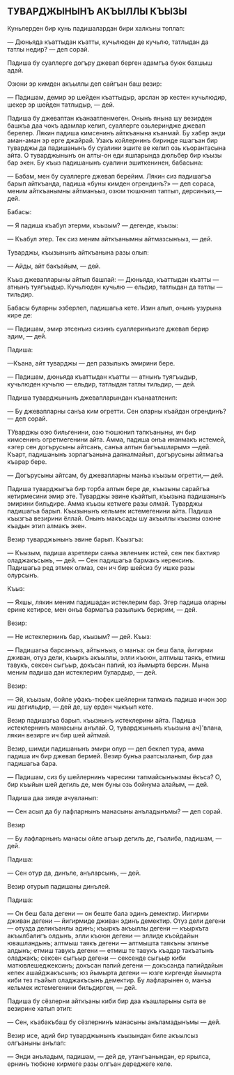 ## ТУВАРДЖЫНЫНЪ АКЪЫЛЛЫ КЪЫЗЫ

Куньлерден бир кунь падишалардан бири халкъны топлап:

— Дюньяда къаттыдан къатты, кучьлюден де кучьлю, татлыдан да татлы недир? — деп сорай.

Падиша бу суаллерге догъру джевап берген адамгъа буюк бахшыш адай.

Озюни эр кимден акъыллы деп сайгъан баш везир:

— Падишам, демир эр шейден къаттыдыр, арслан эр кестен кучьлюдир, шекер эр шейден татлыдыр, — дей.

Падиша бу джеваптан къанаатленмеген. Онынъ янына шу везирден башкъа даа чокъ адамлар келип, суаллерге озьлериндже джевап берелер. Лякин падиша кимсенинъ айткъанына къанмай. Бу хабер энди аман-аман эр ерге джайрай. Узакъ койлернинъ биринде яшагъан бир туварджы да падишанынъ бу суалини эшите ве келип озь къорантасына айта. О туварджынынъ он алты-он еди яшларында дюльбер бир къызы бар экен. Бу къыз падишанынъ суалини эшиткенинен, бабасына:

— Бабам, мен бу суаллерге джевап берейим. Лякин сиз падишагъа барып айткъанда, падиша «буны кимден огрендинъ?» — деп сораса, меним айткъанымны айтманъыз, озюм тюшюнип таптып, дерсинъиз,— дей.

Бабасы:

— Я падиша къабул этерми, къызым? — дегенде, къызы:

— Къабул этер. Тек сиз меним айткъанымны айтмазсынъыз, — дей.

Туварджы, къызынынъ айткъанына разы олып:

— Айды, айт бакъайым, — дей.

Къыз джевапларыны айтып башлай: — Дюньяда, къаттыдан къатты — атнынъ туягъыдыр. Кучьлюден кучьлю — ельдир, татлыдан да татлы — тильдир.

Бабасы буларны эзберлеп, падишагьа кете. Изин алып, онынъ узурына кире де:

— Падишам, эмир этсенъиз сизинъ суаллеринъизге джевап берир эдим, — дей.

Падиша:

—Къана, айт туварджы — деп разылыкъ эмирини бере.

— Падишам, дюньяда къаттыдан къатты — атнынъ туягъыдыр, кучьлюден кучьлю — ельдир, татлыдан татлы тильдир, — дей.

Падиша туварджынынъ джевапларындан къанаатленип:

— Бу джевапларны санъа ким огретти. Сен оларны къайдан огрендинъ? — деп сорай.

ТУварджы озю бильгенини, озю тюшюнип тапкъаныны, ич бир кимсенинъ огретмегенини айта. Амма, падиша онъа инанмакъ истемей, «эгер сен догърусыны айтсанъ, санъа алтын багъышларым» —дей. Къарт, падишанынъ зорлагъанына даяналмайып, догърусыны айтмагьа къарар бере.

— Догърусыны айтсам, бу джевапларны манъа къызым огретти,— дей.

Падиша туварджыгъа бир торба алтын бере де, къызыны сарайгъа кетирмесини эмир эте. Туварджы эвине къайтып, къызына падишанынъ эмирини бильдире. Амма къызы кетмеге разы олмай. Туварджы падишагьа барып. Къызынынъ кельмек истемегенини айта. Падиша къызгъа везирини ёллай. Онынъ макъсады шу акъыллы къызны озюне къадын этип алмакъ экен.

Везир туварджынынъ эвине барып. Къызгъа:

— Къызым, падиша азретлери санъа эвленмек истей, сен пек бахтияр оладжакъсынъ, — дей. — Сен падишагьа бармакъ керексинъ. Падишагьа ред этмек олмаз, сен ич бир шейсиз бу ишке разы олурсынъ.

Къыз:

— Яхшы, лякин меним падишадан истеклерим бар. Эгер падиша оларны ерине кетирсе, мен онъа бармагъа разылыкъ беририм, — дей.

Везир:

— Не истеклернинъ бар, къызым? — дей. Къыз:

— Падишагьа барсанъыз, айтынъыз, о манъа: он беш бала, йигирми дживан, отуз дели, къыркъ акъыллы, элли къоюн, алтмыш таякъ, етмиш тавукъ, сексен сыгъыр, докъсан папий, юз йымырта берсин. Мына меним падиша дан истеклерим булардыр, — дей.

Везир:

— Эй, къызым, бойле уфакъ-тюфек шейлерни тапмакъ падиша ичюн зор иш дегильдир, — дей де, шу ерден чыкъып кете.

Везир падишагьа барып. къызнынъ истеклерини айта. Падиша истеклернинъ манасыны анълай. О, туварджынынъ къызына ач}'влана, лякин везирге ич бир шей айтмай.

Везир, шимди падишанынъ эмири олур — деп беклеп тура, амма падиша ич бир джевап бермей. Везир бунъа раатсызланып, бир даа падишагьа бара.

— Падишам, сиз бу шейлернинъ чаресини тапмайсынъызмы ёкъса? О, бир къыйын шей дегиль де, мен буны озь бойнума алайым, — дей.

Падиша даа зияде ачувланып:

— Сен асыл да бу лафларнынъ манасыны анъладынъмы? — деп сорай.

Везир

— Бу лафларнынъ манасы ойле агъыр дегиль де, гъалиба, падишам, — дей.

Падиша:

— Сен отур да, динъле, анъларсынъ, — дей.

Везир отурып падишаны динълей.

Падиша:

— Он беш бала дегени — он беште бала эдинъ демектир. Иигирми дживан дегени — йигирмиде дживан эдинъ демектир. Отуз дели дегени — отузда деликъанлы эдинъ; къыркъ акъыллы дегени — къыркъта акъылбалигъ олдынъ, элли къоюн дегени — эллиде къойдайын ювашландынъ; алтмыш таякъ дегени — алтмышта таякъны элинъе алдынъ; етмиш тавукъ дегени — етмиш те тавукъ къадар такъатынъ оладжакъ; сексен сыгъыр дегени — сексенде сыгьыр киби матювлешеджексинъ; докъсан папий дегени — докъсанда папийдайын кепек ашайджакъсынъ; юз йымырта дегени — юзге киргенде йымырта киби тез гъайып оладжакъсынъ демектир. Бу лафларынен о, манъа кельмек истемегенини бильдирген, — дей.

Падиша бу сёзлерни айткъаны киби бир даа къашларыны сыта ве везирине хатып этип:

— Сен, къабакъбаш бу сёзлернинъ манасыны анъламадынъмы — дей.

Везир исе, адий бир туварджынынъ къызындан биле акъылсыз олгъаныны анълап:

— Энди анъладым, падишам, — дей де, утангъанындан, ер ярылса, ернинъ тюбюне кирмеге разы олгъан дереджеге келе.


